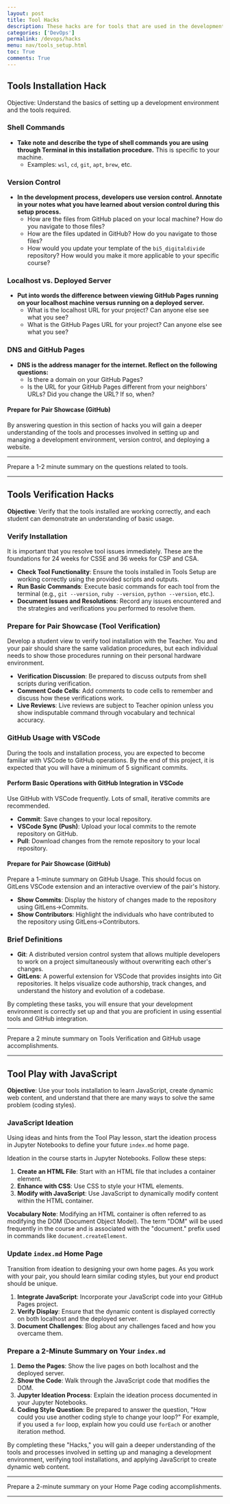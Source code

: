 ```yaml
---
layout: post
title: Tool Hacks
description: These hacks are for tools that are used in the development process. Completing these hacks will help you to understand the tools better and are foundational for the course
categories: ['DevOps']
permalink: /devops/hacks
menu: nav/tools_setup.html
toc: True
comments: True
---
```


## Tools Installation Hack

Objective: Understand the basics of setting up a development environment and the tools required.


### Shell Commands

- **Take note and describe the type of shell commands you are using through Terminal in this installation procedure.** This is specific to your machine.
  - Examples: `wsl`, `cd`, `git`, `apt`, `brew`, etc.

### Version Control

- **In the development process, developers use version control. Annotate in your notes what you have learned about version control during this setup process.**
  - How are the files from GitHub placed on your local machine? How do you navigate to those files?
  - How are the files updated in GitHub? How do you navigate to those files?
  - How would you update your template of the `bi5_digitaldivide` repository? How would you make it more applicable to your specific course?

### Localhost vs. Deployed Server

- **Put into words the difference between viewing GitHub Pages running on your localhost machine versus running on a deployed server.**
  - What is the localhost URL for your project? Can anyone else see what you see?
  - What is the GitHub Pages URL for your project? Can anyone else see what you see?

### DNS and GitHub Pages

- **DNS is the address manager for the internet. Reflect on the following questions:**
  - Is there a domain on your GitHub Pages?
  - Is the URL for your GitHub Pages different from your neighbors' URLs? Did you change the URL? If so, when?


#### Prepare for Pair Showcase (GitHub)
By answering question in this section of hacks you will gain a deeper understanding of the tools and processes involved in setting up and managing a development environment, version control, and deploying a website.

---

Prepare a 1-2 minute summary on the questions related to tools.

---

## Tools Verification Hacks 

**Objective**: Verify that the tools installed are working correctly, and each student can demonstrate an understanding of basic usage.

### Verify Installation
It is important that you resolve tool issues immediately. These are the foundations for 24 weeks for CSSE and 36 weeks for CSP and CSA.

- **Check Tool Functionality**: Ensure the tools installed in Tools Setup are working correctly using the provided scripts and outputs.
- **Run Basic Commands**: Execute basic commands for each tool from the terminal (e.g., `git --version`, `ruby --version`, `python --version`, etc.).
- **Document Issues and Resolutions**: Record any issues encountered and the strategies and verifications you performed to resolve them.

### Prepare for Pair Showcase (Tool Verification)
Develop a student view to verify tool installation with the Teacher. You and your pair should share the same validation procedures, but each individual needs to show those procedures running on their personal hardware environment.

- **Verification Discussion**: Be prepared to discuss outputs from shell scripts during verification.
- **Comment Code Cells**: Add comments to code cells to remember and discuss how these verifications work.
- **Live Reviews**: Live reviews are subject to Teacher opinion unless you show indisputable command through vocabulary and technical accuracy.

### GitHub Usage with VSCode
During the tools and installation process, you are expected to become familiar with VSCode to GitHub operations. By the end of this project, it is expected that you will have a minimum of 5 significant commits.

#### Perform Basic Operations with GitHub Integration in VSCode
Use GitHub with VSCode frequently. Lots of small, iterative commits are recommended.

- **Commit**: Save changes to your local repository.
- **VSCode Sync (Push)**: Upload your local commits to the remote repository on GitHub.
- **Pull**: Download changes from the remote repository to your local repository.

#### Prepare for Pair Showcase (GitHub)
Prepare a 1-minute summary on GitHub Usage. This should focus on GitLens VSCode extension and an interactive overview of the pair's history.

- **Show Commits**: Display the history of changes made to the repository using GitLens->Commits.
- **Show Contributors**: Highlight the individuals who have contributed to the repository using GitLens->Contributors.

### Brief Definitions

- **Git**: A distributed version control system that allows multiple developers to work on a project simultaneously without overwriting each other's changes.
- **GitLens**: A powerful extension for VSCode that provides insights into Git repositories. It helps visualize code authorship, track changes, and understand the history and evolution of a codebase.

By completing these tasks, you will ensure that your development environment is correctly set up and that you are proficient in using essential tools and GitHub integration.

---

Prepare a 2 minute summary on Tools Verification and GitHub usage accomplishments. 

---

## Tool Play with JavaScript

**Objective**: Use your tools installation to learn JavaScript, create dynamic web content, and understand that there are many ways to solve the same problem (coding styles).

### JavaScript Ideation

Using ideas and hints from the Tool Play lesson, start the ideation process in Jupyter Notebooks to define your future `index.md` home page.

Ideation in the course starts in Jupyter Notebooks. Follow these steps:

1. **Create an HTML File**: Start with an HTML file that includes a container element.
2. **Enhance with CSS**: Use CSS to style your HTML elements.
3. **Modify with JavaScript**: Use JavaScript to dynamically modify content within the HTML container.

**Vocabulary Note**: Modifying an HTML container is often referred to as modifying the DOM (Document Object Model). The term "DOM" will be used frequently in the course and is associated with the "document." prefix used in commands like `document.createElement`.

### Update `index.md` Home Page

Transition from ideation to designing your own home pages. As you work with your pair, you should learn similar coding styles, but your end product should be unique.

1. **Integrate JavaScript**: Incorporate your JavaScript code into your GitHub Pages project.
2. **Verify Display**: Ensure that the dynamic content is displayed correctly on both localhost and the deployed server.
3. **Document Challenges**: Blog about any challenges faced and how you overcame them.

### Prepare a 2-Minute Summary on Your `index.md`

1. **Demo the Pages**: Show the live pages on both localhost and the deployed server.
2. **Show the Code**: Walk through the JavaScript code that modifies the DOM.
3. **Jupyter Ideation Process**: Explain the ideation process documented in your Jupyter Notebooks.
4. **Coding Style Question**: Be prepared to answer the question, "How could you use another coding style to change your loop?" For example, if you used a `for` loop, explain how you could use `forEach` or another iteration method.

By completing these "Hacks," you will gain a deeper understanding of the tools and processes involved in setting up and managing a development environment, verifying tool installations, and applying JavaScript to create dynamic web content.

---

Prepare a 2-minute summary on your Home Page coding accomplishments.

---
